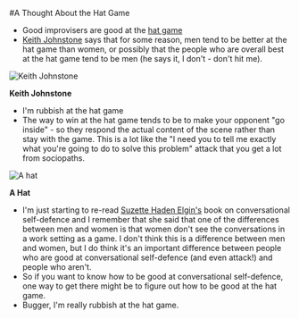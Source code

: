 #A Thought About the Hat Game
* Good improvisers are good at the [hat game](http://www.withoutannette.net/blog/?p=467)
* [Keith Johnstone](http://www.keithjohnstone.com/) says that for some reason, men tend to be better at the hat game than women, or possibly that the people who are overall best at the hat game tend to be men (he says it, I don't - don't hit me).

![Keith Johnstone]("http://www.the-spontaneity-shop.com/graphics/kj1.jpg")

**Keith Johnstone**

* I'm rubbish at the hat game
* The way to win at the hat game tends to be to make your opponent "go inside" - so they respond the actual content of the scene rather than stay with the game.  This is a lot like the "I need you to tell me exactly what you're going to do to solve this problem" attack that you get a lot from sociopaths.

![A hat]("../assets/hat.jpg" "A Hat")

**A Hat**

* I'm just starting to re-read [Suzette Haden Elgin's](http://en.wikipedia.org/wiki/Suzette_Haden_Elgin) book on conversational self-defence and I remember that she said that one of the differences between men and women is that women don't see the conversations in a work setting as a game.  I don't think this is a difference between men and women, but I do think it's an important difference between people who are good at conversational self-defence (and even attack!) and people who aren't.
* So if you want to know how to be good at conversational self-defence, one way to get there might be to figure out how to be good at the hat game.
* Bugger, I'm really rubbish at the hat game.
